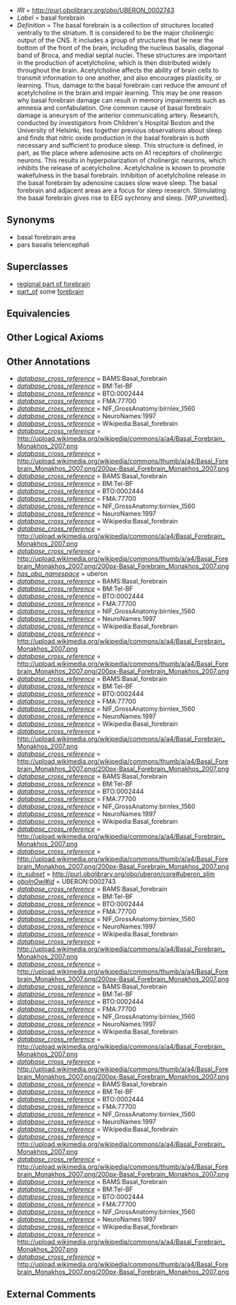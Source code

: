  * *IRI* = http://purl.obolibrary.org/obo/UBERON_0002743
 * *Label* = basal forebrain
 * *Definition* = The basal forebrain is a collection of structures located ventrally to the striatum. It is considered to be the major cholinergic output of the CNS. It includes a group of structures that lie near the bottom of the front of the brain, including the nucleus basalis, diagonal band of Broca, and medial septal nuclei. These structures are important in the production of acetylcholine, which is then distributed widely throughout the brain. Acetylcholine affects the ability of brain cells to transmit information to one another, and also encourages plasticity, or learning. Thus, damage to the basal forebrain can reduce the amount of acetylcholine in the brain and impair learning. This may be one reason why basal forebrain damage can result in memory impairments such as amnesia and confabulation. One common cause of basal forebrain damage is aneurysm of the anterior communicating artery. Research, conducted by investigators from Children's Hospital Boston and the University of Helsinki, ties together previous observations about sleep and finds that nitric oxide production in the basal forebrain is both necessary and sufficient to produce sleep. This structure is defined, in part, as the place where adenosine acts on A1 receptors of cholinergic neurons. This results in hyperpolarization of cholinergic neurons, which inhibits the release of acetylcholine. Acetylcholine is known to promote wakefulness in the basal forebrain. Inhibition of acetylcholine release in the basal forebrain by adenosine causes slow wave sleep. The basal forebrain and adjacent areas are a focus for sleep research. Stimulating the basal forebrain gives rise to EEG sychrony and sleep. [WP,unvetted].

## Synonyms

 * basal forebrain area
 * pars basalis telencephali

## Superclasses

 * [regional part of forebrain](../../UBERON/80/UBERON_0002780.md)
 * [part_of](../../BFO/50/BFO_0000050.md) some [forebrain](../../UBERON/90/UBERON_0001890.md)

## Equivalencies


## Other Logical Axioms


## Other Annotations

 * *[database_cross_reference](../../ef/oboInOwl#hasDbXref.md)* = BAMS:Basal_forebrain
 * *[database_cross_reference](../../ef/oboInOwl#hasDbXref.md)* = BM:Tel-BF
 * *[database_cross_reference](../../ef/oboInOwl#hasDbXref.md)* = BTO:0002444
 * *[database_cross_reference](../../ef/oboInOwl#hasDbXref.md)* = FMA:77700
 * *[database_cross_reference](../../ef/oboInOwl#hasDbXref.md)* = NIF_GrossAnatomy:birnlex_1560
 * *[database_cross_reference](../../ef/oboInOwl#hasDbXref.md)* = NeuroNames:1997
 * *[database_cross_reference](../../ef/oboInOwl#hasDbXref.md)* = Wikipedia:Basal_forebrain
 * *[database_cross_reference](../../ef/oboInOwl#hasDbXref.md)* = http://upload.wikimedia.org/wikipedia/commons/a/a4/Basal_Forebrain_Monakhos_2007.png
 * *[database_cross_reference](../../ef/oboInOwl#hasDbXref.md)* = http://upload.wikimedia.org/wikipedia/commons/thumb/a/a4/Basal_Forebrain_Monakhos_2007.png/200px-Basal_Forebrain_Monakhos_2007.png
 * *[database_cross_reference](../../ef/oboInOwl#hasDbXref.md)* = BAMS:Basal_forebrain
 * *[database_cross_reference](../../ef/oboInOwl#hasDbXref.md)* = BM:Tel-BF
 * *[database_cross_reference](../../ef/oboInOwl#hasDbXref.md)* = BTO:0002444
 * *[database_cross_reference](../../ef/oboInOwl#hasDbXref.md)* = FMA:77700
 * *[database_cross_reference](../../ef/oboInOwl#hasDbXref.md)* = NIF_GrossAnatomy:birnlex_1560
 * *[database_cross_reference](../../ef/oboInOwl#hasDbXref.md)* = NeuroNames:1997
 * *[database_cross_reference](../../ef/oboInOwl#hasDbXref.md)* = Wikipedia:Basal_forebrain
 * *[database_cross_reference](../../ef/oboInOwl#hasDbXref.md)* = http://upload.wikimedia.org/wikipedia/commons/a/a4/Basal_Forebrain_Monakhos_2007.png
 * *[database_cross_reference](../../ef/oboInOwl#hasDbXref.md)* = http://upload.wikimedia.org/wikipedia/commons/thumb/a/a4/Basal_Forebrain_Monakhos_2007.png/200px-Basal_Forebrain_Monakhos_2007.png
 * *[has_obo_namespace](../../ce/oboInOwl#hasOBONamespace.md)* = uberon
 * *[database_cross_reference](../../ef/oboInOwl#hasDbXref.md)* = BAMS:Basal_forebrain
 * *[database_cross_reference](../../ef/oboInOwl#hasDbXref.md)* = BM:Tel-BF
 * *[database_cross_reference](../../ef/oboInOwl#hasDbXref.md)* = BTO:0002444
 * *[database_cross_reference](../../ef/oboInOwl#hasDbXref.md)* = FMA:77700
 * *[database_cross_reference](../../ef/oboInOwl#hasDbXref.md)* = NIF_GrossAnatomy:birnlex_1560
 * *[database_cross_reference](../../ef/oboInOwl#hasDbXref.md)* = NeuroNames:1997
 * *[database_cross_reference](../../ef/oboInOwl#hasDbXref.md)* = Wikipedia:Basal_forebrain
 * *[database_cross_reference](../../ef/oboInOwl#hasDbXref.md)* = http://upload.wikimedia.org/wikipedia/commons/a/a4/Basal_Forebrain_Monakhos_2007.png
 * *[database_cross_reference](../../ef/oboInOwl#hasDbXref.md)* = http://upload.wikimedia.org/wikipedia/commons/thumb/a/a4/Basal_Forebrain_Monakhos_2007.png/200px-Basal_Forebrain_Monakhos_2007.png
 * *[database_cross_reference](../../ef/oboInOwl#hasDbXref.md)* = BAMS:Basal_forebrain
 * *[database_cross_reference](../../ef/oboInOwl#hasDbXref.md)* = BM:Tel-BF
 * *[database_cross_reference](../../ef/oboInOwl#hasDbXref.md)* = BTO:0002444
 * *[database_cross_reference](../../ef/oboInOwl#hasDbXref.md)* = FMA:77700
 * *[database_cross_reference](../../ef/oboInOwl#hasDbXref.md)* = NIF_GrossAnatomy:birnlex_1560
 * *[database_cross_reference](../../ef/oboInOwl#hasDbXref.md)* = NeuroNames:1997
 * *[database_cross_reference](../../ef/oboInOwl#hasDbXref.md)* = Wikipedia:Basal_forebrain
 * *[database_cross_reference](../../ef/oboInOwl#hasDbXref.md)* = http://upload.wikimedia.org/wikipedia/commons/a/a4/Basal_Forebrain_Monakhos_2007.png
 * *[database_cross_reference](../../ef/oboInOwl#hasDbXref.md)* = http://upload.wikimedia.org/wikipedia/commons/thumb/a/a4/Basal_Forebrain_Monakhos_2007.png/200px-Basal_Forebrain_Monakhos_2007.png
 * *[database_cross_reference](../../ef/oboInOwl#hasDbXref.md)* = BAMS:Basal_forebrain
 * *[database_cross_reference](../../ef/oboInOwl#hasDbXref.md)* = BM:Tel-BF
 * *[database_cross_reference](../../ef/oboInOwl#hasDbXref.md)* = BTO:0002444
 * *[database_cross_reference](../../ef/oboInOwl#hasDbXref.md)* = FMA:77700
 * *[database_cross_reference](../../ef/oboInOwl#hasDbXref.md)* = NIF_GrossAnatomy:birnlex_1560
 * *[database_cross_reference](../../ef/oboInOwl#hasDbXref.md)* = NeuroNames:1997
 * *[database_cross_reference](../../ef/oboInOwl#hasDbXref.md)* = Wikipedia:Basal_forebrain
 * *[database_cross_reference](../../ef/oboInOwl#hasDbXref.md)* = http://upload.wikimedia.org/wikipedia/commons/a/a4/Basal_Forebrain_Monakhos_2007.png
 * *[database_cross_reference](../../ef/oboInOwl#hasDbXref.md)* = http://upload.wikimedia.org/wikipedia/commons/thumb/a/a4/Basal_Forebrain_Monakhos_2007.png/200px-Basal_Forebrain_Monakhos_2007.png
 * *[in_subset](../../et/oboInOwl#inSubset.md)* = http://purl.obolibrary.org/obo/uberon/core#uberon_slim
 * *[oboInOwl#id](../../id/oboInOwl#id.md)* = UBERON:0002743
 * *[database_cross_reference](../../ef/oboInOwl#hasDbXref.md)* = BAMS:Basal_forebrain
 * *[database_cross_reference](../../ef/oboInOwl#hasDbXref.md)* = BM:Tel-BF
 * *[database_cross_reference](../../ef/oboInOwl#hasDbXref.md)* = BTO:0002444
 * *[database_cross_reference](../../ef/oboInOwl#hasDbXref.md)* = FMA:77700
 * *[database_cross_reference](../../ef/oboInOwl#hasDbXref.md)* = NIF_GrossAnatomy:birnlex_1560
 * *[database_cross_reference](../../ef/oboInOwl#hasDbXref.md)* = NeuroNames:1997
 * *[database_cross_reference](../../ef/oboInOwl#hasDbXref.md)* = Wikipedia:Basal_forebrain
 * *[database_cross_reference](../../ef/oboInOwl#hasDbXref.md)* = http://upload.wikimedia.org/wikipedia/commons/a/a4/Basal_Forebrain_Monakhos_2007.png
 * *[database_cross_reference](../../ef/oboInOwl#hasDbXref.md)* = http://upload.wikimedia.org/wikipedia/commons/thumb/a/a4/Basal_Forebrain_Monakhos_2007.png/200px-Basal_Forebrain_Monakhos_2007.png
 * *[database_cross_reference](../../ef/oboInOwl#hasDbXref.md)* = BAMS:Basal_forebrain
 * *[database_cross_reference](../../ef/oboInOwl#hasDbXref.md)* = BM:Tel-BF
 * *[database_cross_reference](../../ef/oboInOwl#hasDbXref.md)* = BTO:0002444
 * *[database_cross_reference](../../ef/oboInOwl#hasDbXref.md)* = FMA:77700
 * *[database_cross_reference](../../ef/oboInOwl#hasDbXref.md)* = NIF_GrossAnatomy:birnlex_1560
 * *[database_cross_reference](../../ef/oboInOwl#hasDbXref.md)* = NeuroNames:1997
 * *[database_cross_reference](../../ef/oboInOwl#hasDbXref.md)* = Wikipedia:Basal_forebrain
 * *[database_cross_reference](../../ef/oboInOwl#hasDbXref.md)* = http://upload.wikimedia.org/wikipedia/commons/a/a4/Basal_Forebrain_Monakhos_2007.png
 * *[database_cross_reference](../../ef/oboInOwl#hasDbXref.md)* = http://upload.wikimedia.org/wikipedia/commons/thumb/a/a4/Basal_Forebrain_Monakhos_2007.png/200px-Basal_Forebrain_Monakhos_2007.png
 * *[database_cross_reference](../../ef/oboInOwl#hasDbXref.md)* = BAMS:Basal_forebrain
 * *[database_cross_reference](../../ef/oboInOwl#hasDbXref.md)* = BM:Tel-BF
 * *[database_cross_reference](../../ef/oboInOwl#hasDbXref.md)* = BTO:0002444
 * *[database_cross_reference](../../ef/oboInOwl#hasDbXref.md)* = FMA:77700
 * *[database_cross_reference](../../ef/oboInOwl#hasDbXref.md)* = NIF_GrossAnatomy:birnlex_1560
 * *[database_cross_reference](../../ef/oboInOwl#hasDbXref.md)* = NeuroNames:1997
 * *[database_cross_reference](../../ef/oboInOwl#hasDbXref.md)* = Wikipedia:Basal_forebrain
 * *[database_cross_reference](../../ef/oboInOwl#hasDbXref.md)* = http://upload.wikimedia.org/wikipedia/commons/a/a4/Basal_Forebrain_Monakhos_2007.png
 * *[database_cross_reference](../../ef/oboInOwl#hasDbXref.md)* = http://upload.wikimedia.org/wikipedia/commons/thumb/a/a4/Basal_Forebrain_Monakhos_2007.png/200px-Basal_Forebrain_Monakhos_2007.png
 * *[database_cross_reference](../../ef/oboInOwl#hasDbXref.md)* = BAMS:Basal_forebrain
 * *[database_cross_reference](../../ef/oboInOwl#hasDbXref.md)* = BM:Tel-BF
 * *[database_cross_reference](../../ef/oboInOwl#hasDbXref.md)* = BTO:0002444
 * *[database_cross_reference](../../ef/oboInOwl#hasDbXref.md)* = FMA:77700
 * *[database_cross_reference](../../ef/oboInOwl#hasDbXref.md)* = NIF_GrossAnatomy:birnlex_1560
 * *[database_cross_reference](../../ef/oboInOwl#hasDbXref.md)* = NeuroNames:1997
 * *[database_cross_reference](../../ef/oboInOwl#hasDbXref.md)* = Wikipedia:Basal_forebrain
 * *[database_cross_reference](../../ef/oboInOwl#hasDbXref.md)* = http://upload.wikimedia.org/wikipedia/commons/a/a4/Basal_Forebrain_Monakhos_2007.png
 * *[database_cross_reference](../../ef/oboInOwl#hasDbXref.md)* = http://upload.wikimedia.org/wikipedia/commons/thumb/a/a4/Basal_Forebrain_Monakhos_2007.png/200px-Basal_Forebrain_Monakhos_2007.png

## External Comments

